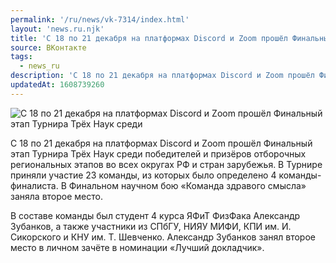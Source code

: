 ```yaml
---
permalink: '/ru/news/vk-7314/index.html'
layout: 'news.ru.njk'
title: 'С 18 по 21 декабря на платформах Discord и Zoom прошёл Финальный этап Турнира Трёх Наук среди п'
source: ВКонтакте
tags:
  - news_ru
description: 'С 18 по 21 декабря на платформах Discord и Zoom прошёл Финальный этап Турнира Трёх Наук среди'
updatedAt: 1608739260
---
```

![С 18 по 21 декабря на платформах Discord и Zoom прошёл Финальный этап Турнира Трёх Наук среди](https://sun9-60.userapi.com/impg/eYpwjeboP1bFL3Bue48RDeh-lTmxPJ4IwWexbg/WCVlevK-yac.jpg?size=1280x720&quality=96&proxy=1&sign=85be86d755266094a1d1d458fc097d5b&c_uniq_tag=yH4SXciO9Vc7YetD1D05xK5E0i62dEHIlNPgP395HiQ&type=album)

С 18 по 21 декабря на платформах Discord и Zoom прошёл Финальный этап Турнира Трёх Наук среди победителей и призёров отборочных региональных этапов во всех округах РФ и стран зарубежья. В Турнире приняли участие 23 команды, из которых было определено 4 команды-финалиста. В Финальном научном бою «Команда здравого смысла» заняла второе место.

В составе команды был студент 4 курса ЯФиТ ФизФака Александр Зубанков, а также участники из СПбГУ, НИЯУ МИФИ, КПИ им. И. Сикорского и КНУ им. Т. Шевченко. Александр Зубанков занял второе место в личном зачёте в номинации «Лучший докладчик».
